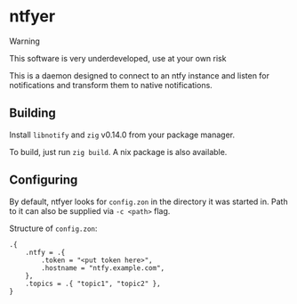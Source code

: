 # ntfyer

> [!WARNING]
> This software is very underdeveloped, use at your own risk

This is a daemon designed to connect to an ntfy instance and listen for notifications and transform them to native notifications.

## Building

Install `libnotify` and `zig` v0.14.0 from your package manager.

To build, just run `zig build`. A nix package is also available.

## Configuring

By default, ntfyer looks for `config.zon` in the directory it was started in. Path to it can also be supplied via `-c <path>` flag.

Structure of `config.zon`:

```zig
.{
    .ntfy = .{
        .token = "<put token here>",
        .hostname = "ntfy.example.com",
    },
    .topics = .{ "topic1", "topic2" },
}
```
